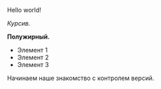 Hello world!

*Курсив.*

**Полужирный.**

* Элемент 1
* Элемент 2
* Элемент 3


Начинаем наше знакомство с контролем версий.

